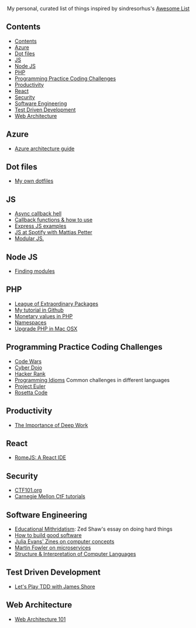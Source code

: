 <p align="center">
My personal, curated list of things inspired by sindresorhus's <a href="https://github.com/sindresorhus/awesome">Awesome List</a>
</p>

## Contents

- [Contents](#contents)
- [Azure](#azure)
- [Dot files](#dot-files)
- [JS](#js)
- [Node JS](#node-js)
- [PHP](#php)
- [Programming Practice Coding Challenges](#programming-practice-coding-challenges)
- [Productivity](#productivity)
- [React](#react)
- [Security](#security)
- [Software Engineering](#software-engineering)
- [Test Driven Development](#test-driven-development)
- [Web Architecture](#web-architecture)

## Azure
- [Azure architecture guide](https://docs.microsoft.com/en-us/azure/architecture/guide/)

## Dot files
- [My own dotfiles](https://github.com/ocpineda/dotfiles)

## JS
- [Async callback hell](http://callbackhell.com/)
- [Callback functions & how to use](http://javascriptissexy.com/understand-javascript-callback-functions-and-use-them/)
- [Express JS examples](https://github.com/expressjs/express/tree/master/examples)
- [JS at Spotify with Mattias Petter](https://softwareengineeringdaily.com/2015/08/01/javascript-at-spotify-with-mattias-petter-johansson/)
- [Modular JS.](https://www.youtube.com/playlist?list=PLoYCgNOIyGABs-wDaaxChu82q_xQgUb4f)

## Node JS
- [Finding modules](http://substack.net/finding_modules)

## PHP

- [League of Extraordinary Packages](https://thephpleague.com/)
- [My tutorial in Github](https://github.com/ocpineda/php-tutorials)
- [Monetary values in PHP](http://moneyphp.org/en/stable/)
- [Namespaces](https://mattstauffer.co/blog/a-brief-introduction-to-php-namespacing)  
- [Upgrade PHP in Mac OSX](https://jason.pureconcepts.net/2016/09/upgrade-php-mac-os-x/)


## Programming Practice Coding Challenges

- [Code Wars](https://www.codewars.com/)
- [Cyber Dojo](https://www.codewars.com/)
- [Hacker Rank](https://www.hackerrank.com/)
- [Programming Idioms](https://www.programming-idioms.org/) Common challenges in different languages
- [Project Euler](https://projecteuler.net/)
- [Rosetta Code](https://rosettacode.org/wiki/Rosetta_Code)


## Productivity
- [The Importance of Deep Work](https://azeria-labs.com/the-importance-of-deep-work-the-30-hour-method-for-learning-a-new-skill/)

## React
- [RomeJS: A React IDE](https://hackernoon.com/romejs-just-launched-and-it-feels-like-christmas-37dc7beac82f)

## Security
- [CTF101.org](https://ctf101.org)
- [Carnegie Mellon CtF tutorials](https://picoctf.org/)
## Software Engineering
- [Educational Mithridatism](https://zedshaw.com/2015/09/14/educational-mithridatism/): Zed Shaw's essay on doing hard things
- [How to build good software](https://www.csc.gov.sg/articles/how-to-build-good-software)
- [Julia Evans' Zines on computer concepts](https://jvns.ca/zines/)
- [Martin Fowler on microservices](https://martinfowler.com/articles/microservices.html)
- [Structure & Interpretation of Computer Languages](https://www.youtube.com/watch?v=2Op3QLzMgSY&list=PLE18841CABEA24090)


## Test Driven Development
- [Let's Play TDD with James Shore](https://www.youtube.com/watch?v=F534zh9rsaA&list=PL0CCC6BD6AFF097B1)

## Web Architecture
- [Web Architecture 101](https://engineering.videoblocks.com/web-architecture-101-a3224e126947)

